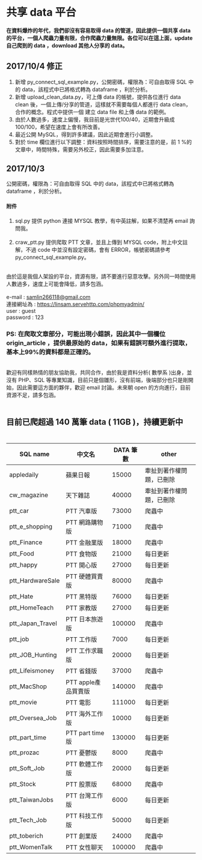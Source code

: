 # 共享 data 平台

#### 在資料爆炸的年代，我們卻沒有容易取得 data 的管道，因此提供一個共享 data 的平台，一個人爬蟲力量有限，合作爬蟲力量無限。各位可以在這上面，update 自己爬到的 data ，download 其他人分享的 data。

<!--資料科學家是當今最紅的職業，根據 CareerCast.com 網站，2016 best job is data scientist。
問題是，要如何成為資料科學家？資料取得不易，沒資料幾乎不可能成為資料科學家，，，，，，，，， -->

## 2017/10/4 修正
1. 新增 py_connect_sql_example.py，公開密碼，權限為：可自由取得 SQL 中的 data，該程式中已將格式轉為 dataframe ，利於分析。
2. 新增 upload_clean_data.py，可上傳 data 的帳號，提供各位進行 data clean 後，一個上傳/分享的管道，這樣就不需要每個人都進行 data clean，合作的概念。程式中提供一個 建立 data file 和上傳 data 的範例。<br>
3. 由於人數過多，速度上偏慢，我目前是光世代100/40，近期會升級成100/100，希望在速度上會有所改善。<br>
4. 最近公開 MySQL，得到許多建議，因此近期會進行小調整。<br>
5. 對於 time 欄位進行以下調整：資料按照時間排序，需要注意的是，前 1 %的文章中，時間特殊，需要另外校正，因此需要多加注意。

## 2017/10/3 
公開密碼，權限為：可自由取得 SQL 中的 data，該程式中已將格式轉為 dataframe ，利於分析。


#### 附件
1. sql.py 提供 python 連接 MYSQL 教學，有中英註解，如果不清楚再 email 詢問我。
<br><br>
2. craw_ptt.py 提供爬取 PTT 文章，並且上傳到 MYSQL code，附上中文註解，不過 code 中並沒有設定密碼，會有 ERROR，帳號密碼請參考 py_connect_sql_example.py。
<br><br>


由於這是我個人架設的平台，資源有限，請不要進行惡意攻擊。另外同一時間使用人數過多，速度上可能會降低，請多包涵。<br><br>
e-mail : samlin266118@gmail.com <br>
連接網址為 : https://linsam.servehttp.com/phpmyadmin/ <br>
user : guest <br>
password : 123 <br>
### PS: 在爬取文章部分，可能出現小錯誤，因此其中一個欄位 origin_article ，提供最原始的 data，如果有錯誤可額外進行提取，基本上99%的資料都是正確的。
<br>
歡迎有同樣熱情的朋友協助我，共同合作，由於我是資料分析( 數學系 )出身，並沒有 PHP、SQL 等專業知識，目前只是個雛形，沒有前端，後端部分也只是剛開始，因此需要這方面的夥伴，歡迎 email 討論。未來朝 open 的方向進行，目前資源不足，請多包涵。
<br><br>
<!--匯出請選擇 "test" 樣板，將會匯出所有 data ， csv 檔， big 5 編碼 -->


##  目前已爬超過 140 萬筆 data ( 11GB )，持續更新中<br><br>

|SQL name|中文名|DATA 筆數|other|
|--------|-----|----|-|
|appledaily|蘋果日報|15000|牽扯到著作權問題，已刪除|
|cw_magazine|天下雜誌|40000|牽扯到著作權問題，已刪除|
|ptt_car|PTT 汽車版|73000|爬蟲中|
|ptt_e_shopping|PTT 網路購物版|71000|爬蟲中|
|ptt_Finance|PTT 金融業版|18000|爬蟲中|
|ptt_Food|PTT 食物版|21000|每日更新|
|ptt_happy|PTT 開心版|27000|每日更新|
|ptt_HardwareSale|PTT 硬體買賣版|80000|爬蟲中|
|ptt_Hate|PTT 黑特版|76000|每日更新|
|ptt_HomeTeach|PTT 家教版|27000|每日更新|
|ptt_Japan_Travel|PTT 日本旅遊版|100000|爬蟲中|
|ptt_job|PTT 工作版|7000|每日更新|
|ptt_JOB_Hunting|PTT 工作求職版|20000|每日更新|
|ptt_Lifeismoney|PTT 省錢版|37000|爬蟲中|
|ptt_MacShop|PTT apple產品買賣版|140000|爬蟲中|
|ptt_movie|PTT 電影|111000|每日更新|
|ptt_Oversea_Job|PTT 海外工作版|10000|每日更新|
|ptt_part_time|PTT part time 版|130000|每日更新|
|ptt_prozac|PTT 憂鬱版|8000|爬蟲中|
|ptt_Soft_Job|PTT 軟體工作版|20000|每日更新|
|ptt_Stock|PTT 股票版|68000|爬蟲中|
|ptt_TaiwanJobs|PTT 台灣工作版|6000|每日更新|
|ptt_Tech_Job|PTT 科技工作版|50000|每日更新|
|ptt_toberich|PTT 創業版|24000|爬蟲中|
|ptt_WomenTalk|PTT 女性聊天|100000|爬蟲中|





